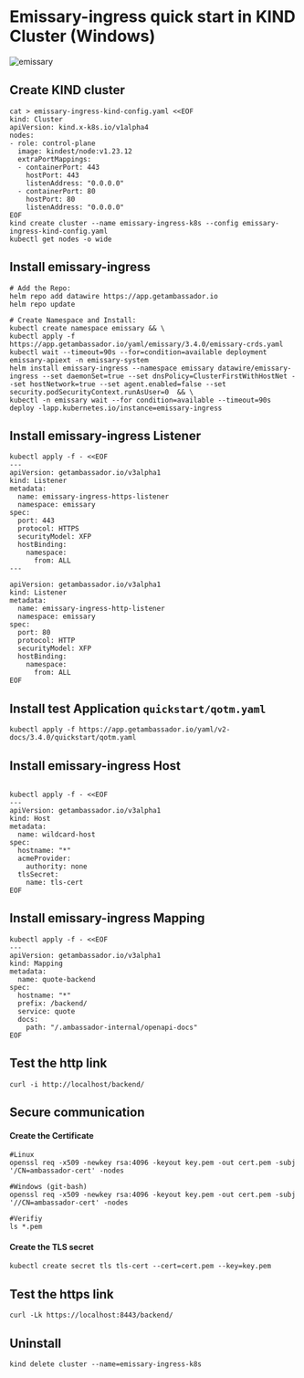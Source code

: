 # Emissary-ingress quick start in KIND Cluster (Windows)
![emissary](https://user-images.githubusercontent.com/3488520/212543711-92b75407-23ae-4e00-b448-b6f3c34361c6.jpg)

## Create KIND cluster 
```
cat > emissary-ingress-kind-config.yaml <<EOF
kind: Cluster
apiVersion: kind.x-k8s.io/v1alpha4
nodes:
- role: control-plane
  image: kindest/node:v1.23.12
  extraPortMappings:
  - containerPort: 443
    hostPort: 443
    listenAddress: "0.0.0.0"	
  - containerPort: 80
    hostPort: 80
    listenAddress: "0.0.0.0"	
EOF
kind create cluster --name emissary-ingress-k8s --config emissary-ingress-kind-config.yaml 
kubectl get nodes -o wide 
```
## Install emissary-ingress 
```
# Add the Repo:
helm repo add datawire https://app.getambassador.io
helm repo update
 
# Create Namespace and Install:
kubectl create namespace emissary && \
kubectl apply -f https://app.getambassador.io/yaml/emissary/3.4.0/emissary-crds.yaml
kubectl wait --timeout=90s --for=condition=available deployment emissary-apiext -n emissary-system
helm install emissary-ingress --namespace emissary datawire/emissary-ingress --set daemonSet=true --set dnsPolicy=ClusterFirstWithHostNet --set hostNetwork=true --set agent.enabled=false --set security.podSecurityContext.runAsUser=0  && \
kubectl -n emissary wait --for condition=available --timeout=90s deploy -lapp.kubernetes.io/instance=emissary-ingress

```
## Install emissary-ingress Listener 
```
kubectl apply -f - <<EOF
---
apiVersion: getambassador.io/v3alpha1
kind: Listener
metadata:
  name: emissary-ingress-https-listener
  namespace: emissary
spec:
  port: 443
  protocol: HTTPS
  securityModel: XFP
  hostBinding:
    namespace:
      from: ALL
---

apiVersion: getambassador.io/v3alpha1
kind: Listener
metadata:
  name: emissary-ingress-http-listener
  namespace: emissary
spec:
  port: 80
  protocol: HTTP
  securityModel: XFP
  hostBinding:
    namespace:
      from: ALL
EOF
```
## Install test Application `quickstart/qotm.yaml`
```
kubectl apply -f https://app.getambassador.io/yaml/v2-docs/3.4.0/quickstart/qotm.yaml
```

## Install emissary-ingress Host
```

kubectl apply -f - <<EOF
---
apiVersion: getambassador.io/v3alpha1
kind: Host
metadata:
  name: wildcard-host
spec:
  hostname: "*"
  acmeProvider:
    authority: none
  tlsSecret:
    name: tls-cert
EOF

```

## Install emissary-ingress Mapping
```
kubectl apply -f - <<EOF
---
apiVersion: getambassador.io/v3alpha1
kind: Mapping
metadata:
  name: quote-backend
spec:
  hostname: "*"
  prefix: /backend/
  service: quote
  docs:
    path: "/.ambassador-internal/openapi-docs"
EOF

```

## Test the http link 
```
curl -i http://localhost/backend/
```

## Secure communication 
#### Create the Certificate 
```
#Linux
openssl req -x509 -newkey rsa:4096 -keyout key.pem -out cert.pem -subj '/CN=ambassador-cert' -nodes

#Windows (git-bash)
openssl req -x509 -newkey rsa:4096 -keyout key.pem -out cert.pem -subj '//CN=ambassador-cert' -nodes

#Verifiy 
ls *.pem

```
#### Create the TLS secret 
```
kubectl create secret tls tls-cert --cert=cert.pem --key=key.pem
```

## Test the https link 
```
curl -Lk https://localhost:8443/backend/
```

## Uninstall 
```
kind delete cluster --name=emissary-ingress-k8s
```

